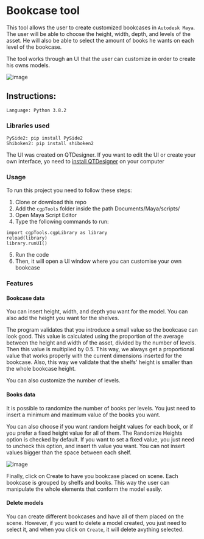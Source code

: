 # Bookcase tool

This tool allows the user to create customized bookcases in `Autodesk Maya`. The user will be able to choose the  height, width, depth, and levels of the asset. He will also be able to select the amount of books he wants on each level of the bookcase.

The tool works through an UI that the user can customize in order to create his owns models.

![image](readme_rsc/gif1.gif)


## Instructions:

`Language: Python 3.8.2`

### Libraries used
```
PySide2: pip install PySide2
Shiboken2: pip install shiboken2
```
The UI was created on QTDesigner. If you want to edit the UI or create your own interface, yo need to [install QTDesigner](https://build-system.fman.io/qt-designer-download) on your computer


### Usage

To run this project you need to follow these steps:

1. Clone or download this repo
2. Add the `cgpTools` folder inside the path Documents/Maya/scripts/
3. Open Maya Script Editor
4. Type the following commands to run:

```
import cgpTools.cgpLibrary as library
reload(library)
library.runUI()
```

5. Run the code
6. Then, it will open a UI window where you can customise your own bookcase



### Features

#### Bookcase data

You can insert height, width, and depth you want for the model. You can also add the height you want for the shelves. 

The program validates that you introduce a small value so the bookcase can look good. This value is calculated using the proportion of the average between the height and width of the asset, divided by the number of levels. Then this value is multiplied by 0.5. This way, we always get a proportional value that works properly with the current dimensions inserted for the bookcase. Also, this way we validate that the shelfs' height is smaller than the whole bookcase height.

You can also customize the number of levels.

#### Books data

It is possible to randomize the number of books per levels. You just need to insert a minimum and maximum value of the books you want.

You can also choose if you want random height values for each book, or if you prefer a fixed height value for all of them. The Randomize Heights option is checked by default. If you want to set a fixed value, you just need to uncheck this option, and insert th value you want. You can not insert values bigger than the space between each shelf.

![image](readme_rsc/gif2.gif)

Finally, click on Create to have you bookcase placed on scene.
Each bookcase is grouped by shelfs and books. This way the user can manipulate the whole elements that conform the model easily.


#### Delete models

You can create different bookcases and have all of them placed on the scene. However, if you want to delete a model created, you just need to select it, and when you click on `Create`, it will delete avything selected.
    










